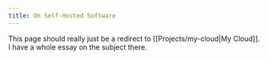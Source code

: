 ```yaml
---
title: On Self-Hosted Software
---
```

This page should really just be a redirect to [[Projects/my-cloud|My Cloud]]. I have a whole essay on the subject there.

